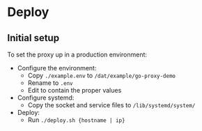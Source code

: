 # Deploy

## Initial setup

To set the proxy up in a production environment:

- Configure the environment:
  - Copy `./example.env` to `/dat/example/go-proxy-demo`
  - Rename to `.env`
  - Edit to contain the proper values
- Configure systemd:
  - Copy the socket and service files to `/lib/systemd/system/`
- Deploy:
  - Run `./deploy.sh {hostname | ip}`

